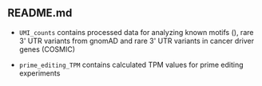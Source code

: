 ## README.md

- `UMI_counts` contains processed data for analyzing known motifs (), rare 3' UTR variants from gnomAD and rare 3' UTR variants in cancer driver genes (COSMIC)

- `prime_editing_TPM` contains calculated TPM values for prime editing experiments
